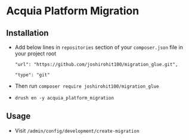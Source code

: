 # Acquia Platform Migration

## Installation
* Add below lines in `repositories` section of your `composer.json` file in your project root
    
    `"url": "https://github.com/joshirohit100/migration_glue.git",`
    
    `"type": "git"`
     
* Then run `composer require joshirohit100/migration_glue`
* `drush en -y acquia_platform_migration`


## Usage
* Visit `/admin/config/development/create-migration`
